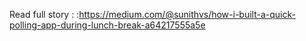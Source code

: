 Read full story : :https://medium.com/@sunithvs/how-i-built-a-quick-polling-app-during-lunch-break-a64217555a5e
